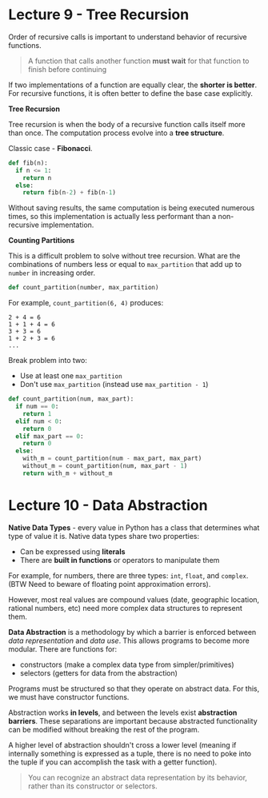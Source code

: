 # Lecture 9 - Tree Recursion

Order of recursive calls is important to understand behavior of recursive functions.

> A function that calls another function **must wait** for that function to finish before continuing

If two implementations of a function are equally clear, the **shorter is better**.
For recursive functions, it is often better to define the base case explicitly.



**Tree Recursion**

Tree recursion is when the body of a recursive function calls itself more than once.
The computation process evolve into a **tree structure**.

Classic case - **Fibonacci**.

```python
def fib(n):
  if n <= 1:
    return n
  else:
    return fib(n-2) + fib(n-1)
```

Without saving results, the same computation is being executed numerous times, so this implementation is actually less performant than a non-recursive implementation.



**Counting Partitions**

This is a difficult problem to solve without tree recursion. What are the combinations of numbers less or equal to `max_partition` that add up to `number` in increasing order.

```python
def count_partition(number, max_partition)
```

For example, `count_partition(6, 4)` produces:

```
2 + 4 = 6
1 + 1 + 4 = 6
3 + 3 = 6
1 + 2 + 3 = 6
...
```

Break problem into two:

- Use at least one `max_partition`
- Don't use `max_partition` (instead use `max_partition - 1`)

```python
def count_partition(num, max_part):
  if num == 0:
    return 1
  elif num < 0:
    return 0
  elif max_part == 0:
    return 0
  else:
    with_m = count_partition(num - max_part, max_part)
    without_m = count_partition(num, max_part - 1)
    return with_m + without_m
```



# Lecture 10 - Data Abstraction

**Native Data Types** - every value in Python has a class that determines what type of value it is. Native data types share two properties:

- Can be expressed using **literals** 
- There are **built in functions** or operators to manipulate them

For example, for numbers, there are three types: `int`, `float`, and `complex`. (BTW Need to beware of floating point approximation errors).

However, most real values are compound values (date, geographic location, rational numbers, etc) need more complex data structures to represent them.

**Data Abstraction** is a methodology by which a barrier is enforced between *data representation* and *data use*. This allows programs to become more modular. There are functions for:

- constructors (make a complex data type from simpler/primitives)
- selectors (getters for data from the abstraction)

Programs must be structured so that they operate on abstract data. For this, we must have constructor functions.

Abstraction works **in levels**, and between the levels exist **abstraction barriers**. These separations are important because abstracted functionality can be modified without breaking the rest of the program.

A higher level of abstraction shouldn't cross a lower level (meaning if internally something is expressed as a tuple, there is no need to poke into the tuple if you can accomplish the task with a getter function).

>  You can recognize an abstract data representation by its behavior, rather than its constructor or selectors. 

